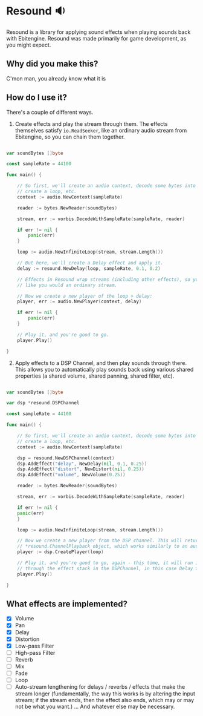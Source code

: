 # Resound 🔉

Resound is a library for applying sound effects when playing sounds back with Ebitengine. Resound was made primarily for game development, as you might expect.

## Why did you make this?

C'mon man, you already know what it is

## How do I use it?

There's a couple of different ways.

1) Create effects and play the stream through them. The effects themselves satisfy `io.ReadSeeker`, like an ordinary audio stream from Ebitengine, so you can chain them together.

```go

var soundBytes []byte

const sampleRate = 44100

func main() {

    // So first, we'll create an audio context, decode some bytes into a stream,
    // create a loop, etc. 
    context := audio.NewContext(sampleRate)

    reader := bytes.NewReader(soundBytes)

	stream, err := vorbis.DecodeWithSampleRate(sampleRate, reader)

	if err != nil {
		panic(err)
	}

	loop := audio.NewInfiniteLoop(stream, stream.Length())

    // But here, we'll create a Delay effect and apply it.
    delay := resound.NewDelay(loop, sampleRate, 0.1, 0.2)

    // Effects in Resound wrap streams (including other effects), so you can just use them
    // like you would an ordinary stream.

    // Now we create a new player of the loop + delay:
	player, err := audio.NewPlayer(context, delay)

	if err != nil {
		panic(err)
	}

    // Play it, and you're good to go.
	player.Play()

}

```

2) Apply effects to a DSP Channel, and then play sounds through there. This allows you to automatically play sounds back using various shared properties (a shared volume, shared panning, shared filter, etc).

```go

var soundBytes []byte

var dsp *resound.DSPChannel

const sampleRate = 44100

func main() {

    // So first, we'll create an audio context, decode some bytes into a stream,
    // create a loop, etc. 
    context := audio.NewContext(sampleRate)

    dsp = resound.NewDSPChannel(context)
    dsp.AddEffect("delay", NewDelay(nil, 0.1, 0.25))
    dsp.AddEffect("distort", NewDistort(nil, 0.25))
    dsp.AddEffect("volume", NewVolume(0.25))

    reader := bytes.NewReader(soundBytes)

    stream, err := vorbis.DecodeWithSampleRate(sampleRate, reader)

    if err != nil {
	panic(err)
    }

    loop := audio.NewInfiniteLoop(stream, stream.Length())

    // Now we create a new player from the DSP channel. This will return a
    // *resound.ChannelPlayback object, which works similarly to an audio.Player.
    player := dsp.CreatePlayer(loop)

    // Play it, and you're good to go, again - this time, it will run its playback
    // through the effect stack in the DSPChannel, in this case Delay > Distort > Volume.
	player.Play()

}

```

## What effects are implemented?

- [X] Volume
- [X] Pan
- [X] Delay
- [X] Distortion
- [X] Low-pass Filter
- [ ] High-pass Filter
- [ ] Reverb
- [ ] Mix
- [ ] Fade
- [ ] Loop
- [ ] Auto-stream lengthening for delays / reverbs / effects that make the stream longer (fundamentally, the way this works is by altering the input stream; if the stream ends, then the effect also ends, which may or may not be what you want.)
  ... And whatever else may be necessary.
